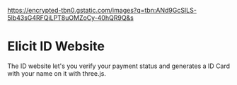 https://encrypted-tbn0.gstatic.com/images?q=tbn:ANd9GcSILS-5lb43sG4RFQiLPT8uOMZoCy-40hQR9Q&s
# Elicit ID Website

The ID website let's you verify your payment status and generates a ID Card with your name on it with three.js. 


